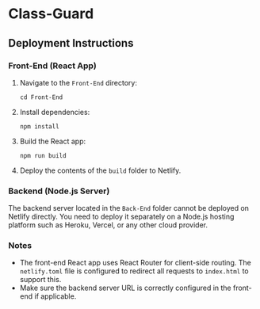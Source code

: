 # Class-Guard

## Deployment Instructions

### Front-End (React App)

1. Navigate to the `Front-End` directory:
   ```
   cd Front-End
   ```

2. Install dependencies:
   ```
   npm install
   ```

3. Build the React app:
   ```
   npm run build
   ```

4. Deploy the contents of the `build` folder to Netlify.

### Backend (Node.js Server)

The backend server located in the `Back-End` folder cannot be deployed on Netlify directly. You need to deploy it separately on a Node.js hosting platform such as Heroku, Vercel, or any other cloud provider.

### Notes

- The front-end React app uses React Router for client-side routing. The `netlify.toml` file is configured to redirect all requests to `index.html` to support this.
- Make sure the backend server URL is correctly configured in the front-end if applicable.
